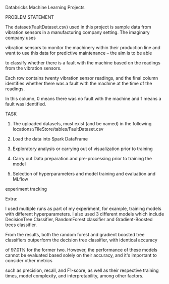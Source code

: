 Databricks Machine Learning Projects 

  

PROBLEM STATEMENT  

  

The dataset(FaultDataset.csv) used in this project is sample data from vibration sensors in a manufacturing company setting. The imaginary company uses  

vibration sensors to monitor the machinery within their production line and want to use this data for predictive maintenance – the aim is to be able  

to classify whether there is a fault with the machine based on the readings from the vibration sensors.  

Each row contains twenty vibration sensor readings, and the final column identifies whether there was a fault with the machine at the time of the readings. 

In this column, 0 means there was no fault with the machine and 1 means a fault was identified. 

  

TASK  

1. The uploaded datasets, must exist (and be named) in the following locations:/FileStore/tables/FaultDataset.csv 

2) Load the data into Spark DataFrame 

3) Exploratory analysis or carrying out of visualization prior to training 

4) Carry out Data preparation and pre-processing prior to training the model 

5) Selection of hyperparameters and model training and evaluation and MLflow  

experiment tracking 

  

Extra: 

I used multiple runs as part of my experiment, for example, training models with different hyperparameters. I also used 3 different models which include DecisionTree Classifier, RandomForest classifier and Gradient-Boosted trees classifier.  

  

From the results, both the random forest and gradient boosted tree classifiers outperform the decision tree classifier, with identical accuracy  

of 97.01% for the former two. However, the performance of these models cannot be evaluated based solely on their accuracy, and it's important to consider other metrics  

such as precision, recall, and F1-score, as well as their respective training times, model complexity, and interpretability, among other factors. 


